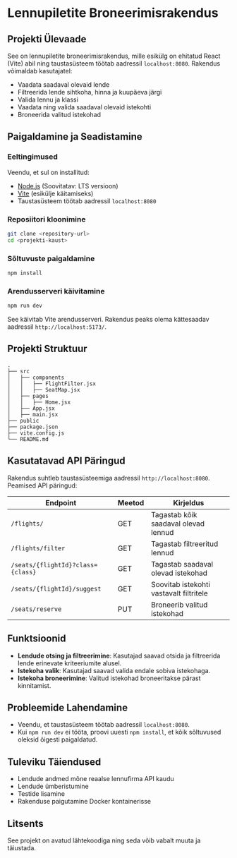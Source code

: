 # Lennupiletite Broneerimisrakendus

## Projekti Ülevaade
See on lennupiletite broneerimisrakendus, mille esikülg on ehitatud React (Vite) abil ning taustasüsteem töötab aadressil `localhost:8080`. Rakendus võimaldab kasutajatel:
- Vaadata saadaval olevaid lende
- Filtreerida lende sihtkoha, hinna ja kuupäeva järgi
- Valida lennu ja klassi
- Vaadata ning valida saadaval olevaid istekohti
- Broneerida valitud istekohad

## Paigaldamine ja Seadistamine

### Eeltingimused
Veendu, et sul on installitud:
- [Node.js](https://nodejs.org/) (Soovitatav: LTS versioon)
- [Vite](https://vitejs.dev/) (esikülje käitamiseks)
- Taustasüsteem töötab aadressil `localhost:8080`

### Reposiitori kloonimine
```sh
git clone <repository-url>
cd <projekti-kaust>
```

### Sõltuvuste paigaldamine
```sh
npm install
```

### Arendusserveri käivitamine
```sh
npm run dev
```
See käivitab Vite arendusserveri. Rakendus peaks olema kättesaadav aadressil `http://localhost:5173/`.

## Projekti Struktuur
```
.
├── src
│   ├── components
│   │   ├── FlightFilter.jsx
│   │   ├── SeatMap.jsx
│   ├── pages
│   │   ├── Home.jsx
│   ├── App.jsx
│   ├── main.jsx
├── public
├── package.json
├── vite.config.js
└── README.md
```

## Kasutatavad API Päringud
Rakendus suhtleb taustasüsteemiga aadressil `http://localhost:8080`. Peamised API päringud:

| Endpoint                           | Meetod | Kirjeldus                          |
|------------------------------------|--------|------------------------------------|
| `/flights/`                        | GET    | Tagastab kõik saadaval olevad lennud |
| `/flights/filter`                  | GET    | Tagastab filtreeritud lennud       |
| `/seats/{flightId}?class={class}`  | GET    | Tagastab saadaval olevad istekohad |
| `/seats/{flightId}/suggest`        | GET    | Soovitab istekohti vastavalt filtritele |
| `/seats/reserve`                   | PUT    | Broneerib valitud istekohad        |

## Funktsioonid
- **Lendude otsing ja filtreerimine**: Kasutajad saavad otsida ja filtreerida lende erinevate kriteeriumite alusel.
- **Istekoha valik**: Kasutajad saavad valida endale sobiva istekohaga.
- **Istekoha broneerimine**: Valitud istekohad broneeritakse pärast kinnitamist.

## Probleemide Lahendamine
- Veendu, et taustasüsteem töötab aadressil `localhost:8080`.
- Kui `npm run dev` ei tööta, proovi uuesti `npm install`, et kõik sõltuvused oleksid õigesti paigaldatud.

## Tuleviku Täiendused
- Lendude andmed mõne reaalse lennufirma API kaudu
- Lendude ümberistumine
- Testide lisamine
- Rakenduse paigutamine Docker kontainerisse

## Litsents
See projekt on avatud lähtekoodiga ning seda võib vabalt muuta ja täiustada.

